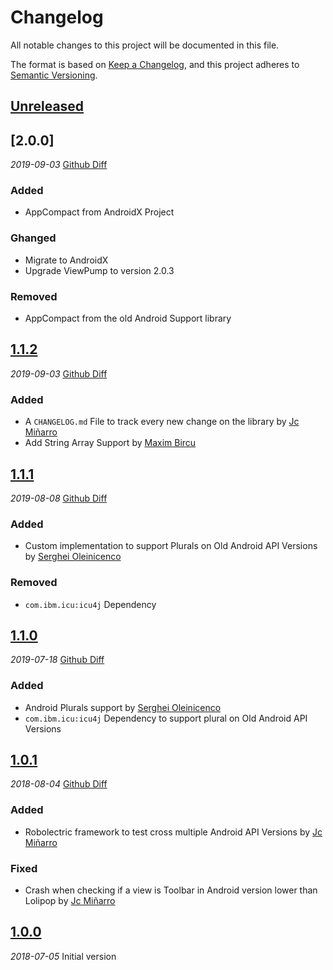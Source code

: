 # Changelog
All notable changes to this project will be documented in this file.

The format is based on [Keep a Changelog](https://keepachangelog.com/en/1.0.0/),
and this project adheres to [Semantic Versioning](https://semver.org/spec/v2.0.0.html).

## [Unreleased]

## [2.0.0]
_2019-09-03_ [Github Diff](https://github.com/jcminarro/Philology/compare/v-1.1.2...v-2.0.0)
### Added
- AppCompact from AndroidX Project

### Ghanged
- Migrate to AndroidX
- Upgrade ViewPump to version 2.0.3

### Removed
- AppCompact from the old Android Support library

## [1.1.2]
_2019-09-03_ [Github Diff](https://github.com/jcminarro/Philology/compare/v-1.1.1...v-1.1.2)

### Added
- A `CHANGELOG.md` File to track every new change on the library by [Jc Miñarro](https://github.com/jcminarro)
- Add String Array Support by [Maxim Bircu](https://github.com/mbircu-ellation)

## [1.1.1]
_2019-08-08_ [Github Diff](https://github.com/jcminarro/Philology/compare/v-1.1.0...v-1.1.1)

### Added
- Custom implementation to support Plurals on Old Android API Versions by [Serghei Oleinicenco](https://github.com/pr0t3us)

### Removed
- `com.ibm.icu:icu4j` Dependency

## [1.1.0]
_2019-07-18_ [Github Diff](https://github.com/jcminarro/Philology/compare/v-1.0.1...v-1.1.0)

### Added
- Android Plurals support by [Serghei Oleinicenco](https://github.com/pr0t3us)
- `com.ibm.icu:icu4j` Dependency to support plural on Old Android API Versions

## [1.0.1]
_2018-08-04_ [Github Diff](https://github.com/jcminarro/Philology/compare/v-1.0.0...v-1.0.1)

### Added
- Robolectric framework to test cross multiple Android API Versions by [Jc Miñarro](https://github.com/jcminarro)

### Fixed
- Crash when checking if a view is Toolbar in Android version lower than Lolipop by [Jc Miñarro](https://github.com/jcminarro)

## [1.0.0]
_2018-07-05_ Initial version

[Unreleased]: https://github.com/jcminarro/Philology/compare/v-1.1.1...HEAD
[1.1.2]: https://github.com/jcminarro/Philology/releases/tag/v-1.1.2
[1.1.1]: https://github.com/jcminarro/Philology/releases/tag/v-1.1.1
[1.1.0]: https://github.com/jcminarro/Philology/releases/tag/v-1.1.0
[1.0.1]: https://github.com/jcminarro/Philology/releases/tag/v-1.0.1
[1.0.0]: https://github.com/jcminarro/Philology/releases/tag/v-1.0.0